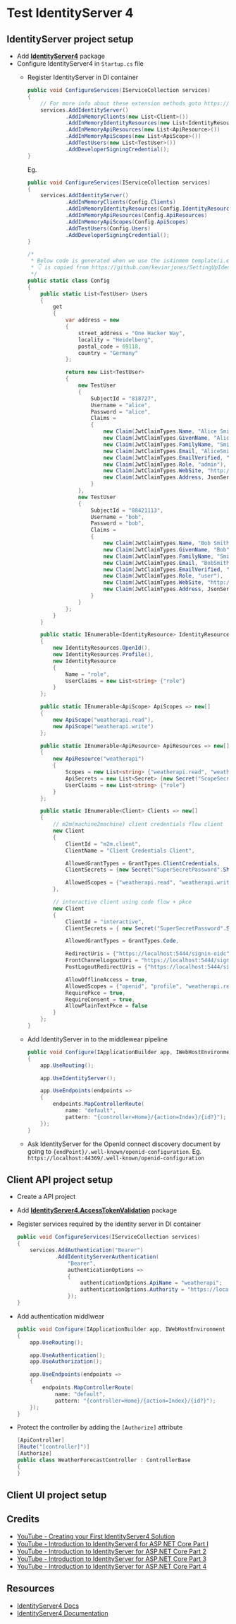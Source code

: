 # Test IdentityServer 4

## IdentityServer project setup

- Add **[IdentityServer4](https://www.nuget.org/packages/IdentityServer4/)** package
- Configure IdentityServer4 in `Startup.cs` file
  - Register IdentityServer in DI container

    ```csharp
    public void ConfigureServices(IServiceCollection services)
    {
        // For more info about these extension methods goto https://identityserver4.readthedocs.io/en/latest/topics/startup.html#key-material
        services.AddIdentityServer()
                .AddInMemoryClients(new List<Client>())
                .AddInMemoryIdentityResources(new List<IdentityResource>())
                .AddInMemoryApiResources(new List<ApiResource>())
                .AddInMemoryApiScopes(new List<ApiScope>())
                .AddTestUsers(new List<TestUser>())
                .AddDeveloperSigningCredential();
    }
    ```

    Eg.

    ```csharp
    public void ConfigureServices(IServiceCollection services)
    {
        services.AddIdentityServer()
                .AddInMemoryClients(Config.Clients)
                .AddInMemoryIdentityResources(Config.IdentityResources)
                .AddInMemoryApiResources(Config.ApiResources)
                .AddInMemoryApiScopes(Config.ApiScopes)
                .AddTestUsers(Config.Users) 
                .AddDeveloperSigningCredential();
    }
    ```

    ```csharp
    /*
     * Below code is generated when we use the is4inmem template(i.e. dotnet new is4inmem)
     * 👇 is copied from https://github.com/kevinrjones/SettingUpIdentityServer/blob/master/recordeddemo/identity/ids/Config.cs file
     */
    public static class Config
    {
        public static List<TestUser> Users
        {
            get
            {
                var address = new
                {
                    street_address = "One Hacker Way",
                    locality = "Heidelberg",
                    postal_code = 69118,
                    country = "Germany"
                };

                return new List<TestUser>
                {
                    new TestUser
                    {
                        SubjectId = "818727",
                        Username = "alice",
                        Password = "alice",
                        Claims =
                        {
                            new Claim(JwtClaimTypes.Name, "Alice Smith"),
                            new Claim(JwtClaimTypes.GivenName, "Alice"),
                            new Claim(JwtClaimTypes.FamilyName, "Smith"),
                            new Claim(JwtClaimTypes.Email, "AliceSmith@email.com"),
                            new Claim(JwtClaimTypes.EmailVerified, "true", ClaimValueTypes.Boolean),
                            new Claim(JwtClaimTypes.Role, "admin"),
                            new Claim(JwtClaimTypes.WebSite, "http://alice.com"),
                            new Claim(JwtClaimTypes.Address, JsonSerializer.Serialize(address), IdentityServerConstants.ClaimValueTypes.Json)
                        }
                    },
                    new TestUser
                    {
                        SubjectId = "88421113",
                        Username = "bob",
                        Password = "bob",
                        Claims =
                        {
                            new Claim(JwtClaimTypes.Name, "Bob Smith"),
                            new Claim(JwtClaimTypes.GivenName, "Bob"),
                            new Claim(JwtClaimTypes.FamilyName, "Smith"),
                            new Claim(JwtClaimTypes.Email, "BobSmith@email.com"),
                            new Claim(JwtClaimTypes.EmailVerified, "true", ClaimValueTypes.Boolean),
                            new Claim(JwtClaimTypes.Role, "user"),
                            new Claim(JwtClaimTypes.WebSite, "http://bob.com"),
                            new Claim(JwtClaimTypes.Address, JsonSerializer.Serialize(address), IdentityServerConstants.ClaimValueTypes.Json)
                        }
                    }
                };
            }
        }

        public static IEnumerable<IdentityResource> IdentityResources => new[]
        {
            new IdentityResources.OpenId(),
            new IdentityResources.Profile(),
            new IdentityResource
            {
                Name = "role",
                UserClaims = new List<string> {"role"}
            }
        };

        public static IEnumerable<ApiScope> ApiScopes => new[]
        {
            new ApiScope("weatherapi.read"),
            new ApiScope("weatherapi.write")
        };

        public static IEnumerable<ApiResource> ApiResources => new[]
        {
            new ApiResource("weatherapi")
            {
                Scopes = new List<string> {"weatherapi.read", "weatherapi.write"},
                ApiSecrets = new List<Secret> {new Secret("ScopeSecret".Sha256())},
                UserClaims = new List<string> {"role"}
            }
        };

        public static IEnumerable<Client> Clients => new[]
        {
            // m2m(machine2machine) client credentials flow client
            new Client
            {
                ClientId = "m2m.client",
                ClientName = "Client Credentials Client",

                AllowedGrantTypes = GrantTypes.ClientCredentials,
                ClientSecrets = {new Secret("SuperSecretPassword".Sha256())},

                AllowedScopes = {"weatherapi.read", "weatherapi.write"}
            },

            // interactive client using code flow + pkce
            new Client
            {
                ClientId = "interactive",
                ClientSecrets = { new Secret("SuperSecretPassword".Sha256()) },

                AllowedGrantTypes = GrantTypes.Code,

                RedirectUris = {"https://localhost:5444/signin-oidc"},
                FrontChannelLogoutUri = "https://localhost:5444/signout-oidc",
                PostLogoutRedirectUris = {"https://localhost:5444/signout-callback-oidc"},

                AllowOfflineAccess = true,
                AllowedScopes = {"openid", "profile", "weatherapi.read"},
                RequirePkce = true,
                RequireConsent = true,
                AllowPlainTextPkce = false
            }
        };
    }
    ```

  - Add IdentityServer in to the middlewear pipeline

    ```csharp
    public void Configure(IApplicationBuilder app, IWebHostEnvironment env)
    {
        app.UseRouting();

        app.UseIdentityServer();

        app.UseEndpoints(endpoints =>
        {
            endpoints.MapControllerRoute(
                name: "default",
                pattern: "{controller=Home}/{action=Index}/{id?}");
        });
    }
    ```

  - Ask IdentityServer for the OpenId connect discovery document by going to `{endPoint}/.well-known/openid-configuration`. Eg. `https://localhost:44369/.well-known/openid-configuration`

## Client API project setup

- Create a API project
- Add **[IdentityServer4.AccessTokenValidation](https://www.nuget.org/packages/IdentityServer4.AccessTokenValidation/)** package
- Register services required by the identity server in DI container

  ```csharp
  public void ConfigureServices(IServiceCollection services)
  {
      services.AddAuthentication("Bearer")
              .AddIdentityServerAuthentication(
                  "Bearer", 
                  authenticationOptions =>
                  {
                      authenticationOptions.ApiName = "weatherapi";
                      authenticationOptions.Authority = "https://localhost:5001";
                  });
  }
  ```

- Add authentication middlwear

  ```csharp
  public void Configure(IApplicationBuilder app, IWebHostEnvironment env)
  {
      app.UseRouting();

      app.UseAuthentication();
      app.UseAuthorization();

      app.UseEndpoints(endpoints =>
      {
          endpoints.MapControllerRoute(
              name: "default",
              pattern: "{controller=Home}/{action=Index}/{id?}");
      });
  }
  ```

- Protect the controller by adding the `[Authorize]` attribute

  ```csharp
  [ApiController]
  [Route("[controller]")]
  [Authorize]
  public class WeatherForecastController : ControllerBase
  {
  }
  ```

## Client UI project setup

[comment]: <> (TODO : Add Client project setup)

## Credits

- [YouTube - Creating your First IdentityServer4 Solution](https://www.youtube.com/watch?v=HJQ2-sJURvA)
- [YouTube - Introduction to IdentityServer4 for ASP NET Core Part I](https://www.youtube.com/watch?v=rP8pI0BCUMY)
- [YouTube - Introduction to IdentityServer for ASP.NET Core Part 2](https://www.youtube.com/watch?v=7qJ4YS3Azd8&t=2575s)
- [YouTube - Introduction to IdentityServer for ASP.NET Core Part 3](https://www.youtube.com/watch?v=Jd7Dy8YObxo&t=43s)
- [YouTube - Introduction to IdentityServer for ASP.NET Core Part 4](https://www.youtube.com/watch?v=AX3vZyugvBQ&t=18s)

## Resources

- [IdentityServer4 Docs](https://identityserver4.readthedocs.io/en/latest/index.html)
- [IdentityServer4 Documentation](https://docs.identityserver.io/_/downloads/en/latest/pdf/)